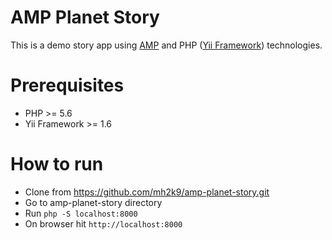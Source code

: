 # AMP Planet Story
This is a demo story app using [AMP](https://www.ampproject.org/docs/) and PHP ([Yii Framework](https://www.yiiframework.com/)) technologies.

# Prerequisites
- PHP >= 5.6
- Yii Framework >= 1.6

# How to run
- Clone from https://github.com/mh2k9/amp-planet-story.git
- Go to amp-planet-story directory
- Run `php -S localhost:8000` 
- On browser hit `http://localhost:8000`
